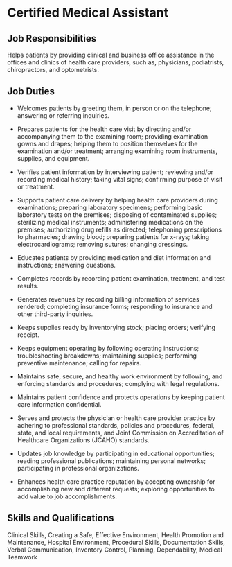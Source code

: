 # Certified Medical Assistant

## Job Responsibilities

Helps patients by providing clinical and business office assistance in the offices and clinics of health care providers, such as, physicians, podiatrists, chiropractors, and optometrists.

## Job Duties

* Welcomes patients by greeting them, in person or on the telephone; answering or referring inquiries.

* Prepares patients for the health care visit by directing and/or accompanying them to the examining room; providing examination gowns and drapes; helping them to position themselves for the examination and/or treatment; arranging examining room instruments, supplies, and equipment.

* Verifies patient information by interviewing patient; reviewing and/or recording medical history; taking vital signs; confirming purpose of visit or treatment.

* Supports patient care delivery by helping health care providers during examinations; preparing laboratory specimens; performing basic laboratory tests on the premises; disposing of contaminated supplies; sterilizing medical instruments; administering medications on the premises; authorizing drug refills as directed; telephoning prescriptions to pharmacies; drawing blood; preparing patients for x-rays; taking electrocardiograms; removing sutures; changing dressings.

* Educates patients by providing medication and diet information and instructions; answering questions.

* Completes records by recording patient examination, treatment, and test results.

* Generates revenues by recording billing information of services rendered; completing insurance forms; responding to insurance and other third-party inquiries.

* Keeps supplies ready by inventorying stock; placing orders; verifying receipt.

* Keeps equipment operating by following operating instructions; troubleshooting breakdowns; maintaining supplies; performing preventive maintenance; calling for repairs.

* Maintains safe, secure, and healthy work environment by following, and enforcing standards and procedures; complying with legal regulations.

* Maintains patient confidence and protects operations by keeping patient care information confidential.

* Serves and protects the physician or health care provider practice by adhering to professional standards, policies and procedures, federal, state, and local requirements, and Joint Commission on Accreditation of Healthcare Organizations (JCAHO) standards.

* Updates job knowledge by participating in educational opportunities; reading professional publications; maintaining personal networks; participating in professional organizations.

* Enhances health care practice reputation by accepting ownership for accomplishing new and different requests; exploring opportunities to add value to job accomplishments.

## Skills and Qualifications

Clinical Skills, Creating a Safe, Effective Environment, Health Promotion and Maintenance, Hospital Environment, Procedural Skills, Documentation Skills, Verbal Communication, Inventory Control, Planning, Dependability, Medical Teamwork

